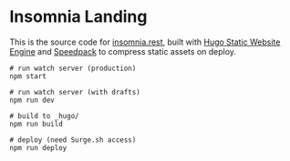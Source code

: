 # Insomnia Landing

This is the source code for [insomnia.rest](https://insomnia.rest), built with
[Hugo Static Website Engine](https://gohugo.io/) and 
[Speedpack](https://github.com/gschier/speedpack) to compress static assets on
deploy.

```shell
# run watch server (production)
npm start

# run watch server (with drafts)
npm run dev

# build to _hugo/
npm run build

# deploy (need Surge.sh access)
npm run deploy
```
